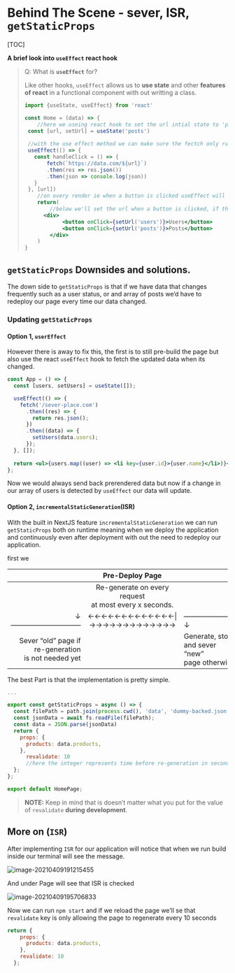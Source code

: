 # Behind The Scene - sever, ISR, `getStaticProps` 

[TOC]

**A brief look into `useEffect` react hook**

> Q: What is **`useEffect`** for?
>
> Like other hooks, `useEffect` allows us to **use state** and other **features of react** in a functional component with out writting a class.
>
> ```jsx
> import {useState, useEffect} from 'react' 
> 
> const Home = (data) => {
>     //here we useing react hook to set the url intial state to 'posts'
>  const [url, setUrl] = useState('posts')
>  
>  //with the use effect method we can make sure the fectch only runs if our url changed.
>  useEffect(() => {
>    const handleClick = () => {
>        fetch(`https://data.com/${url}`)
>        .then(res => res.json())
>        .then(json => console.log(json))
>    }
>  }, [url])
>     //on every render ie when a button is clicked useEffect will fetch data if our array has changed.
>     return(
>         //below we'll set the url when a button is clicked, if that button is clicked twice it will only fetch data once.
>     	<div>
>             <button onClick={setUrl('users')}>Users</button>
>             <button onClick={setUrl('posts')}>Posts</button>
>         </div>
>     )
> }
> ```
>
> 

## **`getStaticProps`** Downsides and solutions.

The down side to `getStaticProps` is that if we have data that changes frequently such as a user status, or and array of posts we’d have to redeploy our page every time our data changed.

### Updating `getStaticProps`

#### Option 1, `userEffect`

However there is away to fix this, the first is to still pre-build the page but also use the react `useEffect` hook to fetch the updated data when its changed.

```jsx
const App = () => {
  const [users, setUsers] = useState([]);

  useEffect(() => {
    fetch('/sever-place.com')
      .then((res) => {
        return res.json();
      })
      .then((data) => {
        setUsers(data.users);
      });
  }, []);
    
  return <ul>{users.map((user) => <li key={user.id}>{user.name}</li>)}</ul>;
};
```

Now we would always send back prerendered data but now if a change in our array of users is detected by `useEffect` our data will update.

#### Option 2, `incrementalStaticGeneration`(ISR)

With the built in NextJS feature `incrementalStaticGeneration` we can run `getStaticProps` both on runtime meaning when we deploy the application and continuously even after deployment with out the need to redeploy our application.

first we 

|                                                          |                      Pre-Deploy Page                       |                                                    |
| -------------------------------------------------------: | :--------------------------------------------------------: | :------------------------------------------------- |
|                                                          | Re-generate on every request<br />at most every x seconds. |                                                    |
|                                              ↓—————————— |                ←←←←←←←←←←←←←\|→→→→→→→→→→→→→                | ———————–↓                                          |
| Sever “old” page if re-generation <br/>is not needed yet |                                                            | Generate, store and sever “new”<br/>page otherwise |

The best Part is that the implementation is pretty simple.

```jsx
...

export const getStaticProps = async () => {
  const filePath = path.join(process.cwd(), 'data', 'dummy-backed.json');
  const jsonData = await fs.readFile(filePath);
  const data = JSON.parse(jsonData)
  return {
    props: {
      products: data.products,
    },
      revalidate: 10
      //here the integer represents time before re-generation in seconds.
  };
};

export default HomePage;
```

> **NOTE:** Keep in mind that is doesn’t matter what you put for the value of `revalidate` **during development**.

## More on (`ISR`)

After implementing `ISR` for our application will notice that when we run build inside our terminal will see the message.

![image-20210409191215455](C:\Users\camer\AppData\Roaming\Typora\typora-user-images\image-20210409191215455.png)

And under Page will see that ISR is checked

![image-20210409195706833](C:\Users\camer\AppData\Roaming\Typora\typora-user-images\image-20210409195706833.png)

Now we can run `npm start` and if we reload the page we’ll se that `revalidate` key is only allowing the page to regenerate every 10 seconds

```jsx
return {
    props: {
      products: data.products,
    },
    revalidate: 10
  };
```

